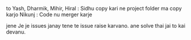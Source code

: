 to Yash, Dharmik, Mihir, Hiral : Sidhu copy kari ne project folder ma copy karjo
Nikunj : Code nu merger karje

jene Je je issues janay tene te issue raise karvano.
ane solve thai jai to kai devanu.
